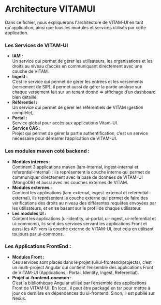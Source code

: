 # Architecture VITAMUI
Dans ce fichier, nous expliquerons l'architecture de VITAM-UI en tant qu'application, ainsi que tous les modules et services utilisés par cette application.
     
### Les Services de VITAM-UI
- **IAM :**  <br/> Un service qui permet de gérer les utilisateurs, les organisations et les droits au niveau d’accès en communiquant directement avec une couche de VITAM.
- **Ingest :**  <br/> C’est le service qui permet de gérer les entrées et les versements (versement de SIP), il permet aussi de gérer la partie analyse sur chaque versement fait sur un tenant donné ⇒ affichage d’un dashboard bien détaillé.
- **Référentiel :**  <br/>  Un service qui permet de gérer les référentiels de VITAM (gestion complète), 
- **Portal :**  <br/> Service global pour accès aux applications Vitam-UI.
- **Service CAS :**  <br/>  Projet qui permet de gérer la partie authentification, c’est un service nécessaire pour démarrer l’application de VITAM-UI.


### Les modules maven coté backend : 
- **Modules internes :**  <br/>Continent 3 applications maven (iam-internal, ingest-internal et referential-internal) : ils représentent la couche interne qui permet de communiquer directement avec la base de données de VITAM-UI (MongoDB) et aussi avec les couches externes de VITAM.
- **Modules externes :**  <br/>Contient les applications (iam-external, ingest-external et referential-external), ils représentent la couche externe qui permet de faire des vérifications des droits au niveau des différentes requêtes envoyées par les utilisateurs, et en se basant sur le profil de chaque utilisateur.
- **Les modules UI :**  <br/>Content les applications (ui-identity, ui-portal, ui-ingest, ui-referential et ui-commons), ils sont des services servant les applications Front et aussi les API vers la couche externe de VITAM-UI, tout cela en utilisant toujours par ui-commons.


### Les Applications FrontEnd :

- **Modules Front :**  <br/>Ces services sont placés dans le projet (ui/ui-frontend/projects), c’est un multi-project Angular qui contient l’ensemble des applications Front de VITAM-UI (Applications : Portal, Identity, Ingest, Referential).
- **Projet ui-frontend-common :**  <br/> C’est la bibliothèque Angular utilisé par l’ensemble des applications Front de VITAM-UI. En local, il peut être packagé en tar pour mettre à jour ce dernière en dépendances du ui-frontend. Sinon, il est publié sur Nexus.
